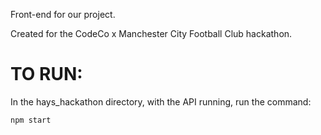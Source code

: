 Front-end for our project.

Created for the CodeCo x Manchester City Football Club hackathon.

# TO RUN:
In the hays_hackathon directory, with the API running, run the command:
```
npm start
```
